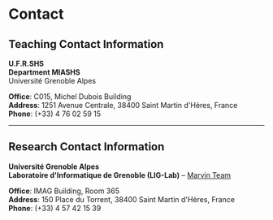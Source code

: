 # Contact

## Teaching Contact Information

**U.F.R.SHS**  
**Department MIASHS**  
Université Grenoble Alpes  

**Office**: C015, Michel Dubois Building  
**Address**: 1251 Avenue Centrale, 38400 Saint Martin d'Hères, France  
**Phone**: (+33) 4 76 02 59 15  

---

## Research Contact Information

**Université Grenoble Alpes**  
**Laboratoire d'Informatique de Grenoble (LIG-Lab)** – [Marvin Team](http://marvin.imag.fr)  

**Office**: IMAG Building, Room 365  
**Address**: 150 Place du Torrent, 38400 Saint Martin d'Hères, France  
**Phone**: (+33) 4 57 42 15 39  
